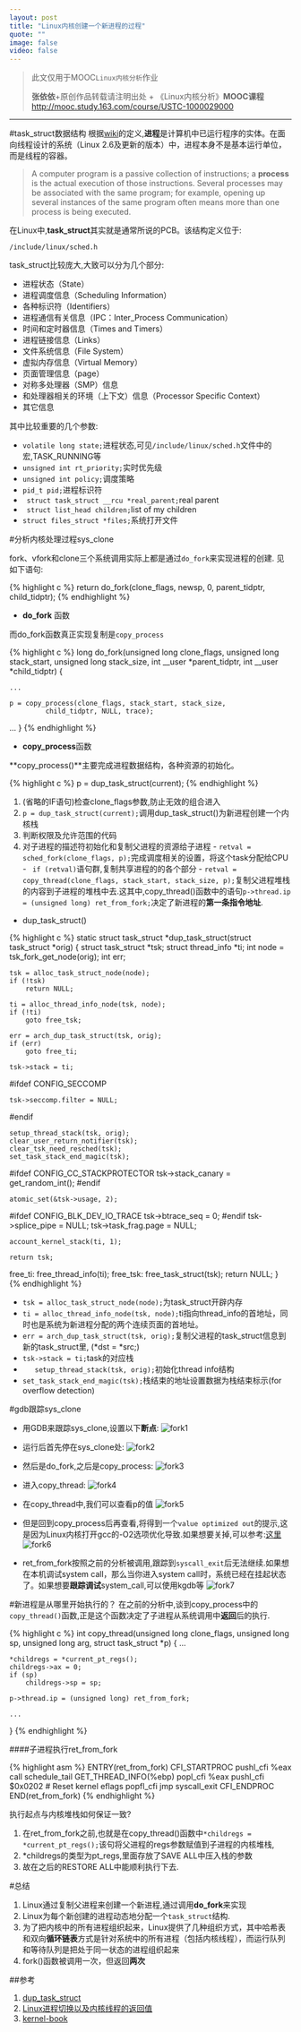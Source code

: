 ```yaml
---
layout: post
title: "Linux内核创建一个新进程的过程"
quote: ""
image: false
video: false
---
```

>此文仅用于MOOC`Linux内核分析`作业
>
>**张依依**+原创作品转载请注明出处 + 《Linux内核分析》**MOOC课程**http://mooc.study.163.com/course/USTC-1000029000


*****


#task_struct数据结构
根据[wiki](http://en.wikipedia.org/wiki/Process_(computing))的定义,**进程**是计算机中已运行程序的实体。在面向线程设计的系统（Linux 2.6及更新的版本）中，进程本身不是基本运行单位，而是线程的容器。

>A computer program is a passive collection of instructions; a **process** is the actual execution of those instructions. Several processes may be associated with the same program; for example, opening up several instances of the same program often means more than one process is being executed.

在Linux中,**task_struct**其实就是通常所说的PCB。该结构定义位于:

~~~
/include/linux/sched.h
~~~

task_struct比较庞大,大致可以分为几个部分:

- 进程状态（State）
- 进程调度信息（Scheduling Information）
- 各种标识符（Identifiers）
- 进程通信有关信息（IPC：Inter_Process Communication）
- 时间和定时器信息（Times and Timers）
- 进程链接信息（Links）
- 文件系统信息（File System）
- 虚拟内存信息（Virtual Memory）
- 页面管理信息（page）
- 对称多处理器（SMP）信息
- 和处理器相关的环境（上下文）信息（Processor Specific Context）
- 其它信息

其中比较重要的几个参数:

- `volatile long state;`进程状态,可见`/include/linux/sched.h`文件中的宏,TASK_RUNNING等
- `unsigned int rt_priority;`实时优先级
- `unsigned int policy;`调度策略
- `pid_t pid;`进程标识符
- `	struct task_struct __rcu *real_parent;`real parent
- `	struct list_head children;`list of my children
- `struct files_struct *files;`系统打开文件



#分析内核处理过程sys_clone

fork、vfork和clone三个系统调用实际上都是通过`do_fork`来实现进程的创建.
见如下语句:

{% highlight c %}
return do_fork(clone_flags, newsp, 0, parent_tidptr, child_tidptr);
{% endhighlight %}

- **do_fork** 函数

而do_fork函数真正实现复制是`copy_process`

{% highlight c %}
long do_fork(unsigned long clone_flags,
	      unsigned long stack_start,
	      unsigned long stack_size,
	      int __user *parent_tidptr,
	      int __user *child_tidptr)
{

	...

	p = copy_process(clone_flags, stack_start, stack_size,
			 child_tidptr, NULL, trace);
  ...
}
{% endhighlight %}


- **copy_process**函数

**copy_process()**主要完成进程数据结构，各种资源的初始化。


{% highlight c %}
p = dup_task_struct(current);
{% endhighlight %}

  1. (省略的IF语句)检查clone_flags参数,防止无效的组合进入
  2. `p = dup_task_struct(current);`调用dup_task_struct()为新进程创建一个内核栈
  3. 判断权限及允许范围的代码
  4. 对子进程的描述符初始化和复制父进程的资源给子进程
    - `retval = sched_fork(clone_flags, p);`完成调度相关的设置，将这个task分配给CPU
    - `	if (retval)`语句群,复制共享进程的的各个部分
    - `retval = copy_thread(clone_flags, stack_start, stack_size, p);`复制父进程堆栈的内容到子进程的堆栈中去.这其中,copy_thread()函数中的语句`p->thread.ip = (unsigned long) ret_from_fork;`决定了新进程的**第一条指令地址**.

- dup_task_struct()

{% highlight c %}
static struct task_struct *dup_task_struct(struct task_struct *orig)
{
	struct task_struct *tsk;
	struct thread_info *ti;
	int node = tsk_fork_get_node(orig);
	int err;

	tsk = alloc_task_struct_node(node);
	if (!tsk)
		return NULL;

	ti = alloc_thread_info_node(tsk, node);
	if (!ti)
		goto free_tsk;

	err = arch_dup_task_struct(tsk, orig);
	if (err)
		goto free_ti;

	tsk->stack = ti;
#ifdef CONFIG_SECCOMP

	tsk->seccomp.filter = NULL;
#endif

	setup_thread_stack(tsk, orig);
	clear_user_return_notifier(tsk);
	clear_tsk_need_resched(tsk);
	set_task_stack_end_magic(tsk);

#ifdef CONFIG_CC_STACKPROTECTOR
	tsk->stack_canary = get_random_int();
#endif

	atomic_set(&tsk->usage, 2);
#ifdef CONFIG_BLK_DEV_IO_TRACE
	tsk->btrace_seq = 0;
#endif
	tsk->splice_pipe = NULL;
	tsk->task_frag.page = NULL;

	account_kernel_stack(ti, 1);

	return tsk;

free_ti:
	free_thread_info(ti);
free_tsk:
	free_task_struct(tsk);
	return NULL;
}
{% endhighlight %}

  - `tsk = alloc_task_struct_node(node);`为task_struct开辟内存
  - `ti = alloc_thread_info_node(tsk, node);`ti指向thread_info的首地址，同时也是系统为新进程分配的两个连续页面的首地址。
  - `err = arch_dup_task_struct(tsk, orig);`复制父进程的task_struct信息到新的task_struct里, (*dst = *src;)
  - `tsk->stack = ti;`task的对应栈
  - `	setup_thread_stack(tsk, orig);`初始化thread info结构
  - `set_task_stack_end_magic(tsk);`栈结束的地址设置数据为栈结束标示(for overflow detection)


#gdb跟踪sys_clone

- 用GDB来跟踪sys_clone,设置以下**断点**:
![fork1](/media/2015-4-10/fork1.png)

- 运行后首先停在sys_clone处:
![fork2](/media/2015-4-10/fork2.png)

- 然后是do_fork,之后是copy_process:
![fork3](/media/2015-4-10/fork3.png)

- 进入copy_thread:
![fork4](/media/2015-4-10/fork4.png)

 - 在copy_thread中,我们可以查看p的值
 ![fork5](/media/2015-4-10/fork5.png)

- 但是回到copy_process后再查看,将得到一个`value optimized out`的提示,这是因为Linux内核打开gcc的-O2选项优化导致.如果想要关掉,可以参考:[这里](http://www.lenky.info/archives/2013/03/2238)
![fork6](/media/2015-4-10/fork6.png)

- ret_from_fork按照之前的分析被调用,跟踪到`syscall_exit`后无法继续.如果想在本机调试system call，那么当你进入system call时，系统已经在挂起状态了。如果想要**跟踪调试**system_call,可以使用kgdb等
![fork7](/media/2015-4-10/fork7.png)




#新进程是从哪里开始执行的？
在之前的分析中,谈到copy_process中的`copy_thread()`函数,正是这个函数决定了子进程从系统调用中**返回**后的执行.

{% highlight c %}
int copy_thread(unsigned long clone_flags, unsigned long sp,
	unsigned long arg, struct task_struct *p)
{
	...

	*childregs = *current_pt_regs();
	childregs->ax = 0;
	if (sp)
		childregs->sp = sp;

	p->thread.ip = (unsigned long) ret_from_fork;

	...
}
{% endhighlight %}


####子进程执行ret_from_fork

{% highlight asm %}
ENTRY(ret_from_fork)
	CFI_STARTPROC
	pushl_cfi %eax
	call schedule_tail
	GET_THREAD_INFO(%ebp)
	popl_cfi %eax
	pushl_cfi $0x0202		# Reset kernel eflags
	popfl_cfi
	jmp syscall_exit
	CFI_ENDPROC
END(ret_from_fork)
{% endhighlight %}

执行起点与内核堆栈如何保证一致?

1. 在ret_from_fork之前,也就是在copy_thread()函数中`*childregs = *current_pt_regs();`该句将父进程的regs参数赋值到子进程的内核堆栈,
2. *childregs的类型为pt_regs,里面存放了SAVE ALL中压入栈的参数
3. 故在之后的RESTORE ALL中能顺利执行下去.


#总结
1. Linux通过复制父进程来创建一个新进程,通过调用**do_fork**来实现
2. Linux为每个新创建的进程动态地分配一个`task_struct`结构.
3. 为了把内核中的所有进程组织起来，Linux提供了几种组织方式，其中哈希表和双向**循环链表**方式是针对系统中的所有进程（包括内核线程），而运行队列和等待队列是把处于同一状态的进程组织起来
4. fork()函数被调用一次，但返回**两次**

##参考

1. [dup_task_struct](http://blog.csdn.net/sunnybeike/article/details/6882280)
2. [Linux进程切换以及内核线程的返回值](http://www.oschina.net/question/234345_47879)
3. [kernel-book](http://www.kerneltravel.net/kernel-book/%E6%B7%B1%E5%85%A5%E5%88%86%E6%9E%90Linux%E5%86%85%E6%A0%B8%E6%BA%90%E7%A0%81.html)
